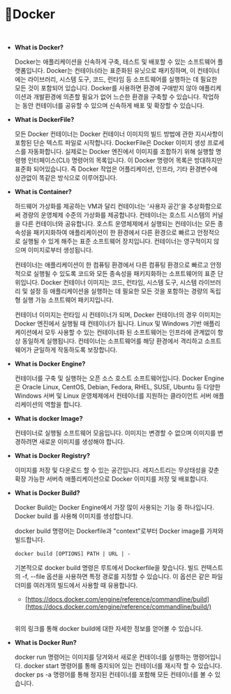 # Docker

<figure><img src="../../.gitbook/assets/스크린샷 2023-12-16 21.53.16.png" alt=""><figcaption></figcaption></figure>

*   **What is Docker?**

    Docker는 애플리케이션을 신속하게 구축, 테스트 및 배포할 수 있는 소프트웨어 플랫폼입니다. Docker는 컨테이너라는 표준화된 유닛으로 패키징하며, 이 컨테이너에는 라이브러리, 시스템 도구, 코드, 런타임 등 소프트웨어를 실행하는 데 필요한 모든 것이 포함되어 있습니다. Docker를 사용하면 환경에 구애받지 않아 애플리케이션과 개발환경에 의존할 필요가 없어 느슨한 환경을 구축할 수 있습니다. 작업하는 동안 컨테이너를 공유할 수 있으며 신속하게 배포 및 확장할 수 있습니다.
*   **What is DockerFile?**

    모든 Docker 컨테이너는 Docker 컨테이너 이미지의 빌드 방법에 관한 지시사항이 포함된 단순 텍스트 파일로 시작합니다. DockerFile은 Docker 이미지 생성 프로세스를 자동화합니다. 실제로는 Docker 엔진에서 이미지를 조합하기 위해 실행할 명령행 인터페이스(CLI) 명령어의 목록입니다. 이 Docker 명령어 목록은 방대하지만 표준화 되어있습니다. 즉 Docker 작업은 어플리케이션, 인프라, 기타 환경변수에 상관없이 똑같은 방식으로 이루어집니다.
*   **What is Container?**

    하드웨어 가상화를 제공하는 VM과 달리 컨테이너는 '사용자 공간'을 추상화함으로써 경량의 운영체제 수준의 가상화를 제공합니다. 컨테이너는 호스트 시스템의 커널을 다른 컨테이너와 공유합니다. 호스트 운영체제에서 실행되는 컨테이너는 모든 종속성을 패키지화하여 애플리케이션이 한 환경에서 다른 환경으로 빠르고 안정적으로 실행될 수 있게 해주는 표준 소프트웨어 장치입니다. 컨테이너는 영구적이지 않으며 이미지로부터 생성됩니다.

    컨테이너는 애플리케이션이 한 컴퓨팅 환경에서 다른 컴퓨팅 환경으로 빠르고 안정적으로 실행될 수 있도록 코드와 모든 종속성을 패키지화하는 소프트웨어의 표준 단위입니다. Docker 컨테이너 이미지는 코드, 런타임, 시스템 도구, 시스템 라이브러리 및 설정 등 애플리케이션을 실행하는 데 필요한 모든 것을 포함하는 경량의 독립형 실행 가능 소프트웨어 패키지입니다.

    컨테이너 이미지는 런타임 시 컨테이너가 되며, Docker 컨테이너의 경우 이미지는 Docker 엔진에서 실행될 때 컨테이너가 됩니다. Linux 및 Windows 기반 애플리케이션에서 모두 사용할 수 있는 컨테이너화 된 소프트웨어는 인프라에 관계없이 항상 동일하게 실행됩니다. 컨테이너는 소프트웨어를 해당 환경에서 격리하고 소프트웨어가 균일하게 작동하도록 보장합니다.&#x20;
*   **What is Docker Engine?**

    컨테이너를 구축 및 실행하는 오픈 소스 호스트 소프트웨어입니다. Docker Engine은 Oracle Linux, CentOS, Debian, Fedora, RHEL, SUSE, Ubuntu 등 다양한 Windows 서버 및 Linux 운영체제에서 컨테이너를 지원하는 클라이언트 서버 애플리케이션의 역할을 합니다.
*   **What is docker Image?**

    컨테이너로 실행될 소프트웨어 모음입니다. 이미지는 변경할 수 없으며 이미지를 변경하려면 새로운 이미지를 생성해야 합니다.&#x20;
*   **What is Docker Registry?**

    이미지를 저장 및 다운로드 할 수 있는 공간입니다. 레지스트리는 무상태성을 갖춘 확장 가능한 서버측 애플리케이션으로 Docker 이미지를 저장 및 배포합니다.
*   **What is Docker Build?**

    Docker Build는 Docker Engine에서 가장 많이 사용되는 기능 중 하나입니다. Docker build 를 사용해 이미지를 생성합니다.

    docker build 명령어는 Dockerfile과 "context"로부터 Docker image를 가져와 빌드합니다.



    ```console
    docker build [OPTIONS] PATH | URL | -
    ```



    기본적으로 docker build 명령은 루트에서 Dockerfile을 찾습니다. 빌드 컨텍스트의 -f, --file 옵션을 사용하면 특정 경로를 지정할 수 있습니다. 이 옵션은 같은 파일 더미를 여러개의 빌드에서 사용할 때 유용합니다.

    * [https://docs.docker.com/engine/reference/commandline/build](https://docs.docker.com/engine/reference/commandline/build/)

    \
    위의 링크를 통해 docker build에 대한 자세한 정보를 얻어볼 수 있습니다.
*   **What is Docker Run?**

    docker run 명령어는 이미지를 당겨와서 새로운 컨테이너를 실행하는 명령어입니다.  docker start 명령어를 통해 중지되어 있는 컨테이너를 재시작 할 수 있습니다. docker ps -a 명령어를 통해 정지된 컨테이너를 포함해 모든 컨테이너를 볼 수 있습니다.



